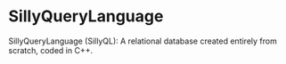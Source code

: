 # SillyQueryLanguage
SillyQueryLanguage (SillyQL): A relational database created entirely from scratch, coded in C++. 
